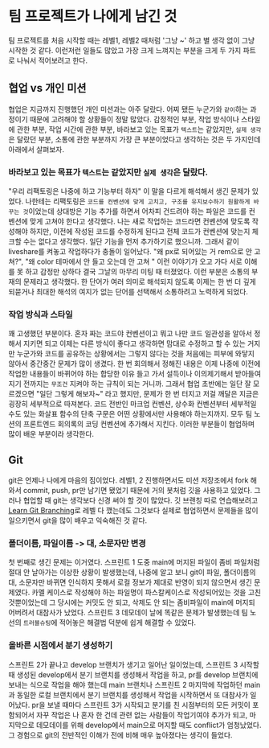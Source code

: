 # 팀 프로젝트가 나에게 남긴 것

팀 프로젝트를 처음 시작할 때는 레벨1, 레벨2 때처럼 '그냥 ~' 하고 별 생각 없이 그냥 시작한 것 같다. 이런저런 일들도 많았고
가장 크게 느껴지는 부분을 크게 두 가지 파트로 나눠서 적어보려고 한다.

## 협업 vs 개인 미션

협업은 지금까지 진행했던 개인 미션과는 아주 달랐다. 어찌 됐든 누군가와 `같이`하는 과정이기 때문에 고려해야 할 상황들이 정말 많았다. 감정적인 부분, 작업 방식이나 스타일에 관한 부분, 작업 시간에 관한 부분, 바라보고 있는 목표가 `텍스트`는 같았지만, `실제 생각`은 달랐던 부분, 소통에 관한 부분까지 가장 큰 부분이었다고 생각하는 것은 두 가지인데 아래에서 살펴보자.

### 바라보고 있는 목표가 `텍스트`는 같았지만 `실제 생각`은 달랐다.

"우리 리팩토링은 나중에 하고 기능부터 하자" 이 말을 다르게 해석해서 생긴 문제가 있었다. 나한테는 리팩토링은 `코드를 컨벤션에 맞게 고치고, 구조를 유지보수하기 원활하게 바꾸는 것`이었는데 상대방은 기능 추가를 하면서 어차피 건드려야 하는 파일은 코드를 컨벤션에 맞게 고쳐야 한다고 생각했다. 나는 새로 작업하는 코드라면 컨벤션에 맞도록 작성해야 하지만, 이전에 작성된 코드를 수정하게 된다고 전체 코드가 컨벤션에 맞는지 체크할 수는 없다고 생각했다. 일단 기능을 먼저 추가하기로 했으니까. 그래서 같이 liveshare를 켜놓고 작업하다가 충돌이 일어났다. "왜 px로 되어있는 거 rem으로 안 고쳐?", "왜 color 테마에서 안 들고 오는데 안 고쳐 " 이런 이야기가 오고 가다 서로 이해를 못 하고 감정만 상하다 결국 그날의 마무리 미팅 때 터졌었다. 이런 부분은 소통의 부재의 문제라고 생각했다. 한 단어가 여러 의미로 해석되지 않도록 이제는 한 번 더 깊게 되묻거나 최대한 해석의 여지가 없는 단어를 선택해서 소통하려고 노력하게 되었다.

### 작업 방식과 스타일

꽤 고생했던 부분이다. 혼자 짜는 코드야 컨벤션이고 뭐고 나만 코드 일관성을 알아서 정해서 지키면 되고 이제는 다른 방식이 좋다고 생각하면 맘대로 수정하고 할 수 있는 거지만 누군가와 코드를 공유하는 상황에서는 그렇지 않다는 것을 처음에는 피부에 와닿지 않아서 중간중간 문제가 많이 생겼다. 한 번 회의해서 정해진 내용은 이제 나중에 이전에 작업한 내용들이 바뀌어야 하는 합당한 이유 들고 가서 설득이나 이의제기해서 받아들여지기 전까지는 `무조건` 지켜야 하는 규칙이 되는 거니까.
그래서 협업 초반에는 일단 잘 모르겠으면 "일단 그렇게 해보자~" 라고 했지만, 문제가 한 번 터지고 저걸 깨달은 지금은 굉장히 세부적으로 따져본다. 코드 전반인 마크업 컨벤션, 상수화 컨벤션부터 세부적일 수도 있는 화살표 함수의 단축 구문은 어떤 상황에서만 사용해야 하는지까지. 모두 팀 노션의 프론트엔드 회의록의 코딩 컨벤션에 추가해서 지킨다.
이러한 부분들이 협업하며 많이 배운 부분이라 생각한다.

## Git

git은 언제나 나에게 마음의 짐이었다. 레벨1, 2 진행하면서도 미션 저장조에서 fork 해와서 commit, push, pr만 남기면 됐었기 때문에 거의 봇처럼 깃을 사용하고 있었다.
그러나 협업할 때 git는 생각보다 신경 써야 할 것이 많았다. 깃 브랜칭 따로 연습해보려고 [Learn Git Branching](https://learngitbranching.js.org/?locale=ko)로 레벨 다 깼는데도 그것보다 실제로 협업하면서 문제들을 많이 일으키면서 git을 많이 배우고 익숙해진 것 같다.

### 폴더이름, 파일이름 -> 대, 소문자만 변경

첫 번째로 생긴 문제는 이거였다. 스프린트 1 도중 main에 머지된 파일이 좀비 파일처럼 절대 안 날아가는 이상한 상황이 발생했는데, 나중에 알고 보니 git이 파일, 폴더이름의 대, 소문자만 바뀌면 인식하지 못해서 로컬 정보가 제대로 반영이 되지 않으면서 생긴 문제였다. 카멜 케이스로 작성해야 하는 파일명이 파스칼케이스로 작성되어있는 것을 고친 것뿐이었는데 그 당시에는 커밋도 안 되고, 삭제도 안 되는 좀비파일이 main에 머지되어버려서 대참사가 났었다. 스프린트 3 데모데이 날에 똑같은 문제가 발생했는데 팀 노선의 `트러블슈팅`에 적어놓은 해결법 덕분에 쉽게 해결할 수 있었다.

### 올바른 시점에서 분기 생성하기

스프린트 2가 끝나고 develop 브랜치가 생기고 일어난 일이었는데, 스프린트 3 시작할 때 생성된 develop에서 분기 브랜치를 생성해서 작업을 하고, pr를 develop 브랜치에 보내는 식으로 작업을 해야 했는데
main 브랜치나 스프린트 2 마지막에 작업하던 main과 동일한 로컬 브랜치에서 분기 브랜치를 생성해서 작업을 시작하면서 또 대참사가 일어났다.
pr을 보낼 때마다 스프린트 3가 시작되고 분기를 친 시점부터의 모든 커밋이 포함되어서 자꾸 작업은 나 혼자 한 건데 관련 없는 사람들이 작업기여야 추가가 되고, 마지막으로 데모데이를 위해 develop에서 main으로 머지할 때도 conflict가 엄청났었다. 그 경험으로 git의 전반적인 이해가 전에 비해 매우 높아졌다는 생각이 들었다.
